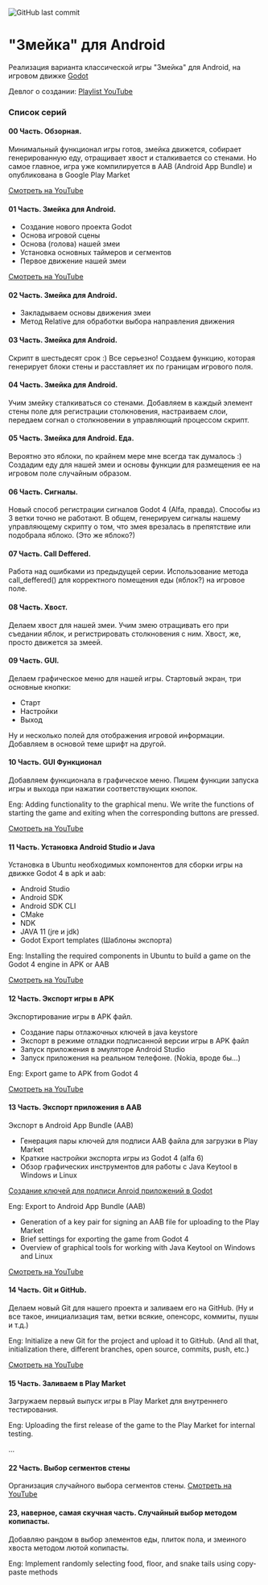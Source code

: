 
![GitHub last commit](https://img.shields.io/github/last-commit/trash-max/classic_snake_4)

# "Змейка" для Android
Реализация варианта классической игры "Змейка" для Android, на игровом движке [Godot](https://github.com/godotengine/godot)



Девлог о создании:
[Playlist YouTube](https://youtube.com/playlist?list=PLJn3nbk2RjwTy6ARA4ZfKOphTGhD8gwHb)






### Список серий


#### 00 Часть. Обзорная.
Минимальный функционал игры готов, змейка движется, собирает генерированную еду, отращивает хвост и сталкивается со стенами.
Но самое главное, игра уже компилируется в AAB (Android App Bundle) и опубликована в Google Play Market
 
[Смотреть на YouTube](https://youtu.be/_y_LxHTPBRQ)



#### 01 Часть. Змейка для Android.
 - Создание нового проекта Godot
 - Основа игровой сцены
 - Основа (голова) нашей змеи
 - Установка основных таймеров и сегментов
 - Первое движение нашей змеи
 
[Смотреть на YouTube](https://youtu.be/De6qGwkY7Eo)



#### 02 Часть. Змейка для Android.
 - Закладываем основы движения змеи
 - Метод Relative для обработки выбора направления движения


#### 03 Часть. Змейка для Android.
Скрипт в шестьдесят срок :) Все серьезно!
Создаем функцию, которая генерирует блоки стены и расставляет их по границам игрового поля.


#### 04 Часть. Змейка для Android.
Учим змейку сталкиваться со стенами.
Добавляем в каждый элемент стены поле для регистрации столкновения, настраиваем слои, передаем согнал о столкновении в управляющий процессом скрипт.


#### 05 Часть. Змейка для Android. Еда.
Вероятно это яблоки, по крайнем мере мне всегда так думалось :)
Создадим еду для нашей змеи и основы функции для размещения ее на игровом поле случайным образом.


#### 06 Часть. Сигналы.
Новый способ регистрации сигналов Godot 4 (Alfa, правда). Способы из 3 ветки точно не работают.
В общем, генерируем сигналы нашему управляющему скрипту о том, что змея врезалась в препятствие или подобрала яблоко. (Это же яблоко?)


#### 07 Часть. Call Deffered.
Работа над ошибками из предыдущей серии. Использование метода call_deffered() для корректного помещения еды (яблок?) на игровое поле.


#### 08 Часть. Хвост.
Делаем хвост для нашей змеи. Учим змею отращивать его при съедании яблок, и регистрировать столкновения с ним. Хвост, же, просто движется за змеей.


#### 09 Часть. GUI.
Делаем графическое меню для нашей игры.
Стартовый экран, три основные кнопки:
- Старт
- Настройки
- Выход

Ну и несколько полей для отображения игровой информации.
Добавляем в основой теме шрифт на другой.


#### 10 Часть. GUI Функционал
Добавляем функционала в графическое меню.  Пишем функции запуска игры и выхода при нажатии соответствующих кнопок.

Eng:
Adding functionality to the graphical menu. We write the functions of starting the game and exiting when the corresponding buttons are pressed.

[Смотреть на YouTube](https://youtu.be/sFXFtuPjUfc)


#### 11 Часть. Установка Android Studio и Java
Установка в Ubuntu необходимых компонентов для сборки игры на движке Godot 4 в apk и aab:

- Android Studio 
- Android SDK
- Android SDK CLI
- CMake
- NDK
- JAVA 11 (jre и jdk)
- Godot Export templates (Шаблоны экспорта)

Eng: 
Installing the required components in Ubuntu to build a game on the Godot 4 engine in APK or AAB

[Смотреть на YouTube](https://youtu.be/v9bVNiKF63U)


#### 12 Часть. Экспорт игры в APK
Экспортирование игры в APK файл.
- Создание пары отлажочных ключей в java keystore
- Экспорт в режиме отладки подписанной версии игры в APK файл
- Запуск приложения в эмуляторе Android Studio
- Запуск приложения на реальном телефоне. (Nokia, вроде бы...)

Eng:
Export game to APK from Godot 4

[Смотреть на YouTube](https://youtu.be/pnonAjVaV94)


#### 13 Часть. Экспорт приложения в AAB
Экспорт в Android App Bundle (AAB)
- Генерация пары ключей для подписи AAB файла для загрузки в Play Market
- Краткие настройки экспорта игры из Godot 4 (alfa 6)
- Обзор графических инструментов для работы с Java Keytool в Windows и Linux

[Создание ключей для подписи Anroid приложений в Godot](https://trash-max.github.io/howto/keystore/)

Eng:
Export to Android App Bundle (AAB)
- Generation of a key pair for signing an AAB file for uploading to the Play Market
- Brief settings for exporting the game from Godot 4
- Overview of graphical tools for working with Java Keytool on Windows and Linux

[Смотреть на YouTube](https://youtu.be/id9Qrt_izYg)


#### 14 Часть. Git и GitHub.
Делаем новый Git для нашего проекта и заливаем его на GitHub.
(Ну и все такое, инициализация там, ветки всякие, опенсорс, коммиты, пушы и т.д.)

Eng:
Initialize a new Git for the project and upload it to GitHub.
(And all that, initialization there, different branches, open source, commits, push, etc.)

[Смотреть на YouTube](https://youtu.be/uavbHZyAGcI)


#### 15 Часть. Заливаем в Play Market
Загружаем первый выпуск игры в Play Market для внутреннего тестирования.

Eng:
Uploading the first release of the game to the Play Market for internal testing.


...

#### 22 Часть. Выбор сегментов стены
Организация случайного выбора сегментов стены.
[Смотреть на YouTube](https://youtu.be/ZwiWE2KC7EY)


#### 23, наверное, самая скучная часть. Случайный выбор методом копипасты.
Добавляю рандом в выбор элементов еды, плиток пола, и змеиного хвоста методом лютой копипасты.

Eng:
Implement randomly selecting food, floor, and snake tails using copy-paste methods




